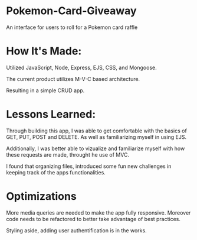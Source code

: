 # Pokemon-Card-Giveaway
An interface for users to roll for a Pokemon card raffle

<h1>How It's Made:</h1>
<p>Utilized JavaScript, Node, Express, EJS, CSS, and Mongoose.</p>
<p>The current product utilizes M-V-C based architecture.</p>
<p>Resulting in a simple CRUD app.</p>


<h1>Lessons Learned:</h1>
<p>Through building this app, I was able to get comfortable with the basics of GET, PUT, POST and DELETE. As well as familiarizing myself in using EJS.</p>
<p>Additionally, I was better able to vizualize and familiarize myself with how these requests are made, throught he use of MVC. </p>
<p>I found that organizing files, introduced some fun new challenges in keeping track of the apps functionalities.</p>

<h1>Optimizations</h1>
<p>More media queries are needed to make the app fully responsive. Moreover code needs to be refactored to better take advantage of best practices.</p>
<p>Styling aside, adding user authentification is in the works.</p>
